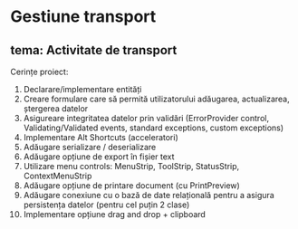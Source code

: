 # Gestiune transport
## tema: Activitate de transport 

Cerințe proiect:
1. Declarare/implementare entități
2. Creare formulare care să permită utilizatorului adăugarea, actualizarea, ștergerea datelor
3. Asigureare integritatea datelor prin validări (ErrorProvider control, Validating/Validated events, standard exceptions, custom exceptions)
4. Implementare Alt Shortcuts (acceleratori)
5. Adăugare serializare / deserializare
6. Adăugare opțiune de export în fișier text
7. Utilizare menu controls: MenuStrip, ToolStrip, StatusStrip, ContextMenuStrip
8. Adăugare opțiune de printare document (cu PrintPreview)
9. Adăugare conexiune cu o bază de date relațională pentru a asigura persistența datelor (pentru cel puțin 2 clase)
10. Implementare opțiune drag and drop + clipboard
